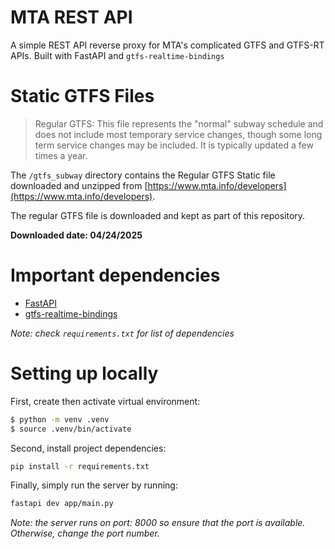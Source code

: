 # MTA REST API
A simple REST API reverse proxy for MTA's complicated GTFS and GTFS-RT APIs. Built
with FastAPI and `gtfs-realtime-bindings`

# Static GTFS Files
> Regular GTFS: This file represents the "normal" subway schedule and does not include most temporary service changes, though some long term service changes may be included. It is typically updated a few times a year.

The `/gtfs_subway` directory contains the Regular GTFS Static file downloaded and unzipped from [https://www.mta.info/developers](https://www.mta.info/developers).

The regular GTFS file is downloaded and kept as part of this repository.

**Downloaded date: 04/24/2025**

# Important dependencies
- [FastAPI](https://github.com/fastapi/fastapi)
- [gtfs-realtime-bindings](https://github.com/MobilityData/gtfs-realtime-bindings)

*Note: check `requirements.txt` for list of dependencies*

# Setting up locally
First, create then activate virtual environment:

```sh
$ python -m venv .venv
$ source .venv/bin/activate
```

Second, install project dependencies:
```sh
pip install -r requirements.txt
```

Finally, simply run the server by running:

```sh
fastapi dev app/main.py
```
*Note: the server runs on port: 8000 so ensure that the port is available.
Otherwise, change the port number.*
